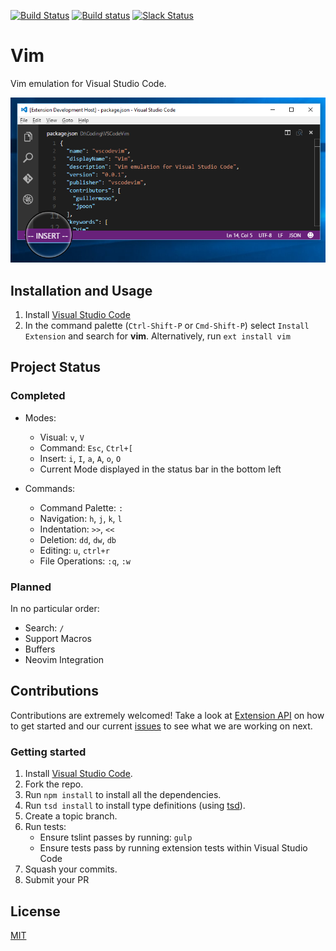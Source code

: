 [![Build Status](https://travis-ci.org/VSCodeVim/Vim.svg?branch=master)](https://travis-ci.org/VSCodeVim/Vim) [![Build status](https://ci.appveyor.com/api/projects/status/0t6ljij7g5h0ddx8?svg=true)](https://ci.appveyor.com/project/guillermooo/vim) [![Slack Status](http://slackin.westus.cloudapp.azure.com/badge.svg)](http://slackin.westus.cloudapp.azure.com)

# Vim

Vim emulation for Visual Studio Code. 

![Screenshot](images/screen.png)

## Installation and Usage

1. Install [Visual Studio Code](https://code.visualstudio.com/)
2. In the command palette (`Ctrl-Shift-P` or `Cmd-Shift-P`) select `Install Extension` and search for **vim**. Alternatively, run `ext install vim`

## Project Status

### Completed

* Modes:
    * Visual: `v`, `V`
    * Command: `Esc`, `Ctrl+[`
	* Insert: `i`, `I`, `a`, `A`, `o`, `O`
	* Current Mode displayed in the status bar in the bottom left

* Commands:
	* Command Palette: `:`
	* Navigation: `h`, `j`, `k`, `l`
	* Indentation: `>>`, `<<`
	* Deletion: `dd`, `dw`, `db`
	* Editing: `u`, `ctrl+r`
	* File Operations: `:q`, `:w`

### Planned

In no particular order:

* Search: `/`	
* Support Macros
* Buffers
* Neovim Integration

## Contributions

Contributions are extremely welcomed! 
Take a look at [Extension API](https://code.visualstudio.com/docs/extensionAPI/overview) on how to get started and our current [issues](https://github.com/VSCodeVim/Vim/issues) to see what we are working on next.

### Getting started

1. Install [Visual Studio Code](https://code.visualstudio.com/).
2. Fork the repo.
3. Run `npm install` to install all the dependencies.
4. Run `tsd install` to install type definitions (using [tsd](http://definitelytyped.org/tsd/)).
5. Create a topic branch.
6. Run tests: 
	* Ensure tslint passes by running: `gulp`
	* Ensure tests pass by running extension tests within Visual Studio Code
7. Squash your commits.
8. Submit your PR

## License

[MIT](LICENSE.txt)
